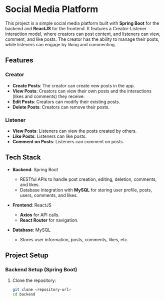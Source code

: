 # Social Media Platform

This project is a simple social media platform built with **Spring Boot** for the backend and **ReactJS** for the frontend. It features a Creator-Listener interaction model, where creators can post content, and listeners can view, comment, and like posts. The creator has the ability to manage their posts, while listeners can engage by liking and commenting.

## Features

### Creator
- **Create Posts**: The creator can create new posts in the app.
- **View Posts**: Creators can view their own posts and the interactions (likes and comments) they receive.
- **Edit Posts**: Creators can modify their existing posts.
- **Delete Posts**: Creators can remove their posts.
  
### Listener
- **View Posts**: Listeners can view the posts created by others.
- **Like Posts**: Listeners can like posts.
- **Comment on Posts**: Listeners can comment on posts.

## Tech Stack

- **Backend**: Spring Boot
  - RESTful APIs to handle post creation, editing, deletion, comments, and likes.
  - Database integration with **MySQL**  for storing user profile, posts, users, comments, and likes.
  
- **Frontend**: ReactJS
  - **Axios** for API calls.
  - **React Router** for navigation.

- **Database**: MySQL
  - Stores user information, posts, comments, likes, etc.

## Project Setup

### Backend Setup (Spring Boot)

1. Clone the repository:
   ```bash
   git clone <repository-url>
   cd backend
